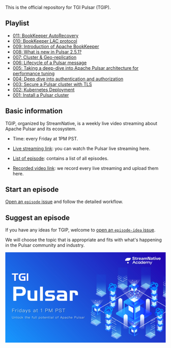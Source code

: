 This is the official repository for TGI Pulsar (TGIP).

## Playlist

- [011: BookKeeper AutoRecovery](https://github.com/streamnative/tgip/blob/master/episodes/011/README.md)
- [010: BookKeeper LAC protocol](https://github.com/streamnative/tgip/blob/master/episodes/010/README.md)
- [009: Introduction of Apache BookKeeper](https://github.com/streamnative/tgip/blob/master/episodes/009/README.md)
- [008: What is new in Pulsar 2.5.1?](https://github.com/streamnative/tgip/blob/master/episodes/008/README.md)
- [007: Cluster & Geo-replication](https://github.com/streamnative/tgip/blob/master/episodes/007/README.md)
- [006: Lifecycle of a Pulsar message](https://github.com/streamnative/tgip/blob/master/episodes/006/README.md)
- [005: Taking a deep-dive into Apache Pulsar architecture for performance tuning](https://github.com/streamnative/tgip/blob/master/episodes/005/README.md)
- [004: Deep dive into authentication and authorization](https://github.com/streamnative/tgip/blob/master/episodes/004/README.md)
- [003: Secure a Pulsar cluster with TLS](https://github.com/streamnative/tgip/blob/master/episodes/003/README.md)
- [002: Kubernetes Deployment](https://github.com/streamnative/tgip/blob/master/episodes/002/README.md)
- [001: Install a Pulsar cluster](https://github.com/streamnative/tgip/blob/master/episodes/001/README.md)

## Basic information

TGIP, organized by StreamNative, is a weekly live video streaming about Apache Pulsar and its ecosystem.

* Time: every Friday at 1PM PST.

* [Live streaming link](https://www.youtube.com/channel/UCywxUI5HlIyc0VEKYR4X9Pg/live): you can watch the Pulsar live streaming here. 

* [List of episode](playlist.md): contains a list of all episodes.

* [Recorded video link](https://www.youtube.com/channel/UCywxUI5HlIyc0VEKYR4X9Pg?view_as=subscriber): we record every live streaming and upload them here.

## Start an episode

[Open an `episode` issue](https://github.com/streamnative/tgip/issues/new/choose) and follow the detailed workflow.

## Suggest an episode 

If you have any ideas for TGIP, welcome to [open an `episode-idea` issue](https://github.com/streamnative/tgip/issues/new/choose).

We will choose the topic that is appropriate and fits with what's happening in the Pulsar community and industry.

![](image/cover.jpg)
